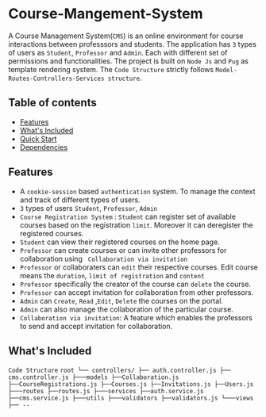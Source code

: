 # Course-Mangement-System
A Course Management System(``CMS``) is an online environment for course interactions between professsors and students. The application has ``3`` types of users as ``Student``, ``Professor`` and ``Admin``. Each with different set of permissions and functionalities. The project is built on ``Node Js`` and ``Pug`` as template rendering system. The ``Code Structure`` strictly follows ``Model-Routes-Controllers-Services structure``.

## Table of contents

- [Features](#features)
- [What's Included](#whats-included)
- [Quick Start](#quick-start)
- [Dependencies](#documentation)

## Features
+ A ``cookie-session`` based ``authentication`` system. To manage the context and track of different types of users.
+ ``3`` types of users ``Student``, ``Professor``, ``Admin``
+ ``Course Registration System`` : ``Student`` can register set of available courses based on the registration ``limit``. Moreover it can deregister the registered courses.
+ ``Student`` can view their registered courses on the home page.
+ ``Professor`` can create courses or can invite other professors for collaboration using `` Collaboration via invitation``
+ ``Professor`` or collaboraters can ``edit`` their respective courses. Edit course means the ``duration``, ``limit of registration`` and ``content``
+ ``Professor`` specifically the creator of the course can ``delete`` the course. 
+ ``Professor`` can accept invitation for collaboration from other professors.
+ ``Admin`` can ``Create``, ``Read`` ,``Edit``, ``Delete`` the courses on the portal.
+ ``Admin`` can also manage the collaboration of the particular course.
+ ``Collaboration via invitation``: A feature which enables the professors to send and accept invitation for collaboration.

## What's Included

``Code Structure``
``
root
└── controllers/
      ├── auth.controller.js
      ├── cms.controller.js
├───models
      ├──Collaboration.js
      ├──CourseRegistrations.js
      ├──Courses.js
      ├──Invitations.js
      ├──Users.js
├───routes
      ├──routes.js
├───services
      ├──auth.service.js
      ├──cms.service.js
├───utils
├───validators
      ├──validators.js
└───views
      ├── --
``
